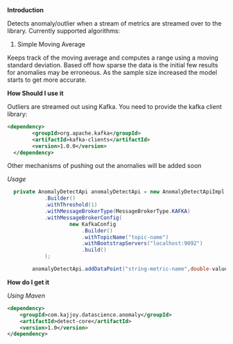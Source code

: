 **Introduction**

Detects anomaly/outlier when a stream of metrics are streamed over to the library.
Currently supported algorithms:

1. Simple Moving Average

Keeps track of the moving average and computes a range using a moving standard deviation. Based off how sparse the data
is the initial few results for anomalies may be erroneous. As the sample size increased the model starts to get more accurate.


**How Should I use it**

Outliers are streamed out using Kafka. You need to provide the kafka client library:

```xml
<dependency>
        <groupId>org.apache.kafka</groupId>
        <artifactId>kafka-clients</artifactId>
        <version>1.0.0</version>
  </dependency>
```

Other mechanisms of pushing out the anomalies will be added soon

_Usage_

```java
  private AnomalyDetectApi anomalyDetectApi = new AnomalyDetectApiImpl
            .Builder()
            .withThreshold(1)
            .withMessageBrokerType(MessageBrokerType.KAFKA)
            .withMessageBrokerConfig(
                    new KafkaConfig
                        .Builder()
                        .withTopicName("topic-name")
                        .withBootstrapServers("localhost:9092")
                        .build()
            );

        anomalyDetectApi.addDataPoint("string-metric-name",double-value);
```

**How do I get it**

_Using Maven_

```xml
<dependency>
    <groupId>com.kajjoy.datascience.anomaly</groupId>
    <artifactId>detect-core</artifactId>
    <version>1.0</version>
</dependency>
```
